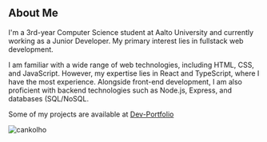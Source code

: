 ## About Me
I'm a 3rd-year Computer Science student at Aalto University and currently working as a Junior Developer. My primary interest lies in fullstack web development.

I am familiar with a wide range of web technologies, including HTML, CSS, and JavaScript. However, my expertise lies in React and TypeScript, where I have the most experience. Alongside front-end development, I am also proficient with backend technologies such as Node.js, Express, and databases (SQL/NoSQL.

Some of my projects are available at [Dev-Portfolio](https://cankolho.github.io/Dev-Portfolio/)

<p><img align="left" src="https://github-readme-stats.vercel.app/api/top-langs?username=cankolho&show_icons=true&locale=en&layout=compact" alt="cankolho" /></p>

